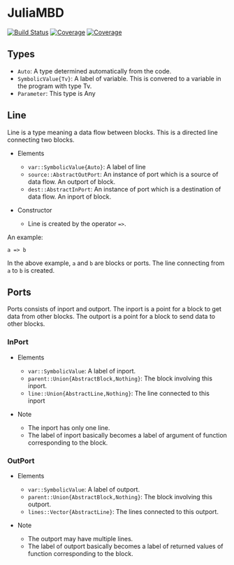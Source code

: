# JuliaMBD

[![Build Status](https://travis-ci.com/okamumu/JuliaMBD.jl.svg?branch=master)](https://travis-ci.com/okamumu/JuliaMBD.jl)
[![Coverage](https://codecov.io/gh/okamumu/JuliaMBD.jl/branch/master/graph/badge.svg)](https://codecov.io/gh/okamumu/JuliaMBD.jl)
[![Coverage](https://coveralls.io/repos/github/okamumu/JuliaMBD.jl/badge.svg?branch=master)](https://coveralls.io/github/okamumu/JuliaMBD.jl?branch=master)

## Types

- `Auto`: A type determined automatically from the code.
- `SymbolicValue{Tv}`: A label of variable. This is convered to a variable in the program with type Tv.
- `Parameter`: This type is Any

## Line

Line is a type meaning a data flow between blocks. This is a directed line connecting two blocks.

- Elements
    - `var::SymbolicValue{Auto}`: A label of line
    - `source::AbstractOutPort`: An instance of port which is a source of data flow. An outport of block.
    - `dest::AbstractInPort`: An instance of port which is a destination of data flow. An inport of block.

- Constructor
    - Line is created by the operator `=>`.

An example:

```
a => b
```

In the above example, `a` and `b` are blocks or ports. The line connecting from `a` to `b` is created.

## Ports

Ports consists of inport and outport.
The inport is a point for a block to get data from other blocks.
The outport is a point for a block to send data to other blocks.

### InPort

- Elements
    - `var::SymbolicValue`: A label of inport.
    - `parent::Union{AbstractBlock,Nothing}`: The block involving this inport.
    - `line::Union{AbstractLine,Nothing}`: The line connected to this inport

- Note
    - The inport has only one line.
    - The label of inport basically becomes a label of argument of function corresponding to the block.

### OutPort

- Elements
    - `var::SymbolicValue`: A label of outport.
    - `parent::Union{AbstractBlock,Nothing}`: The block involving this outport.
    - `lines::Vector{AbstractLine}`: The lines connected to this outport.

- Note
    - The outport may have multiple lines.
    - The label of outport basically becomes a label of returned values of function corresponding to the block.

